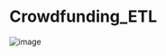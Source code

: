 # Crowdfunding_ETL

![image](https://user-images.githubusercontent.com/7529880/227273821-2db0a1c3-69e1-492f-a4cc-c27a435d195f.png)
